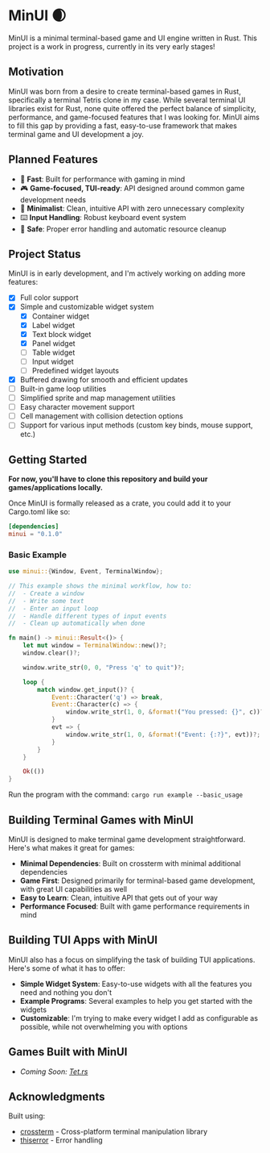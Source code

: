 # MinUI 🌒

MinUI is a minimal terminal-based game and UI engine written in Rust. This project is a work in progress, currently in its very early stages!

## Motivation

MinUI was born from a desire to create terminal-based games in Rust, specifically a terminal Tetris clone in my case. While several terminal UI libraries exist for Rust, none quite offered the perfect balance of simplicity, performance, and game-focused features that I was looking for. MinUI aims to fill this gap by providing a fast, easy-to-use framework that makes terminal game and UI development a joy.

## Planned Features

- 🚀 **Fast**: Built for performance with gaming in mind
- 🎮 **Game-focused, TUI-ready**: API designed around common game development needs
- 🎯 **Minimalist**: Clean, intuitive API with zero unnecessary complexity
- ⌨️ **Input Handling**: Robust keyboard event system
- 🧰 **Safe**: Proper error handling and automatic resource cleanup

## Project Status

MinUI is in early development, and I'm actively working on adding more features:

- [x] Full color support
- [x] Simple and customizable widget system
  - [x] Container widget
  - [x] Label widget
  - [x] Text block widget
  - [x] Panel widget
  - [ ] Table widget
  - [ ] Input widget
  - [ ] Predefined widget layouts
- [x] Buffered drawing for smooth and efficient updates
- [ ] Built-in game loop utilities
- [ ] Simplified sprite and map management utilities
- [ ] Easy character movement support
- [ ] Cell management with collision detection options
- [ ] Support for various input methods (custom key binds, mouse support, etc.)

## Getting Started

**For now, you'll have to clone this repository and build your games/applications locally.**

Once MinUI is formally released as a crate, you could add it to your Cargo.toml like so:

```toml
[dependencies]
minui = "0.1.0"
```

### Basic Example

```rust
use minui::{Window, Event, TerminalWindow};

// This example shows the minimal workflow, how to:
//  - Create a window
//  - Write some text
//  - Enter an input loop
//  - Handle different types of input events
//  - Clean up automatically when done

fn main() -> minui::Result<()> {
    let mut window = TerminalWindow::new()?;
    window.clear()?;

    window.write_str(0, 0, "Press 'q' to quit")?;

    loop {
        match window.get_input()? {
            Event::Character('q') => break,
            Event::Character(c) => {
                window.write_str(1, 0, &format!("You pressed: {}", c))?;
            }
            evt => {
                window.write_str(1, 0, &format!("Event: {:?}", evt))?;
            }
        }
    }

    Ok(())
}
```

Run the program with the command: `cargo run example --basic_usage`

## Building Terminal Games with MinUI

MinUI is designed to make terminal game development straightforward. Here's what makes it great for games:

- **Minimal Dependencies**: Built on crossterm with minimal additional dependencies
- **Game First**: Designed primarily for terminal-based game development, with great UI capabilities as well
- **Easy to Learn**: Clean, intuitive API that gets out of your way
- **Performance Focused**: Built with game performance requirements in mind

## Building TUI Apps with MinUI

MinUI also has a focus on simplifying the task of building TUI applications. Here's some of what it has to offer:

- **Simple Widget System**: Easy-to-use widgets with all the features you need and nothing you don't
- **Example Programs**: Several examples to help you get started with the widgets
- **Customizable**: I'm trying to make every widget I add as configurable as possible, while not overwhelming you with options

## Games Built with MinUI

- _Coming Soon: [Tet.rs](https://github.com/JackDerksen/tet.rs)_

## Acknowledgments

Built using:

- [crossterm](https://github.com/crossterm-rs/crossterm) - Cross-platform terminal manipulation library
- [thiserror](https://github.com/dtolnay/thiserror) - Error handling
